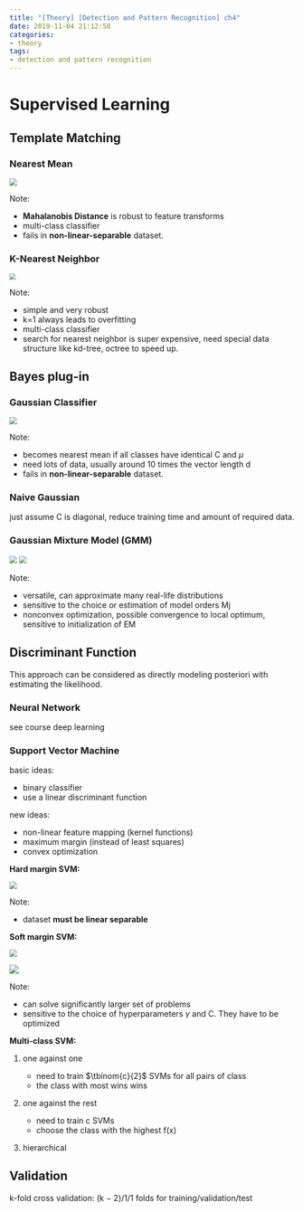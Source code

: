 ```yaml
---
title: "[Theory] [Detection and Pattern Recognition] ch4"
date: 2019-11-04 21:12:58
categories:
- theory
tags:
- detection and pattern recognition
---
```


# Supervised Learning

## Template Matching

### Nearest Mean

<img src="https://github.com/dbddqy/Note/raw/master/Detection_Pattern_Recognition/pics/nearest_mean.png" style="zoom:80%;" />

Note:

- **Mahalanobis Distance** is robust to feature transforms
- multi-class classifier
- fails in **non-linear-separable** dataset.

### K-Nearest Neighbor

<img src="https://github.com/dbddqy/Note/raw/master/Detection_Pattern_Recognition/pics/k_nearesr_neighbor.png" style="zoom: 67%;" />

Note:

- simple and very robust
- k=1 always leads to overfitting
- multi-class classifier
- search for nearest neighbor is super expensive, need special data structure like kd-tree, octree to speed up.

## Bayes plug-in

### Gaussian Classifier

<img src="https://github.com/dbddqy/Note/raw/master/Detection_Pattern_Recognition/pics/gaussian_classifier.png" style="zoom:80%;" />

Note:

- becomes nearest mean if all classes have identical C and $\mu$
- need lots of data, usually around 10 times the vector length d
- fails in **non-linear-separable** dataset.

### Naive Gaussian

just assume C is diagonal, reduce training time and amount of required data.

### Gaussian Mixture Model (GMM)

<img src="https://github.com/dbddqy/Note/raw/master/Detection_Pattern_Recognition/pics/GMM_0.png" style="zoom: 80%;" />

<img src="https://github.com/dbddqy/Note/raw/master/Detection_Pattern_Recognition/pics/GMM_1.png" style="zoom:80%;" />

Note:

- versatile, can approximate many real-life distributions
- sensitive to the choice or estimation of model orders Mj
- nonconvex optimization, possible convergence to local optimum, sensitive to initialization of EM

## Discriminant Function

This approach can be considered as directly modeling posteriori with estimating the likelihood.

### Neural Network

see course deep learning

### Support Vector Machine

basic ideas:

- binary classifier
- use a linear discriminant function

new ideas:

- non-linear feature mapping (kernel functions)
- maximum margin (instead of least squares)
- convex optimization

**Hard margin SVM:**

<img src="https://github.com/dbddqy/Note/raw/master/Detection_Pattern_Recognition/pics/hard_SVM.png" style="zoom:80%;" />

Note:

- dataset **must be linear separable**

**Soft margin SVM:**

<img src="https://github.com/dbddqy/Note/raw/master/Detection_Pattern_Recognition/pics/soft_SVM.png" style="zoom:80%;" />

![](https://github.com/dbddqy/Note/raw/master/Detection_Pattern_Recognition/pics/soft_SVM_2.png)

Note:

- can solve significantly larger set of problems
- sensitive to the choice of hyperparameters $\gamma$ and C. They have to be optimized

**Multi-class SVM:** 

1. one against one
   - need to train $\tbinom{c}{2}$ SVMs for all pairs of class
   - the class with most wins wins

2. one against the rest
   - need to train c SVMs
   - choose the class with the highest f(x)

3. hierarchical


## Validation

k-fold cross validation: (k − 2)/1/1 folds for training/validation/test
